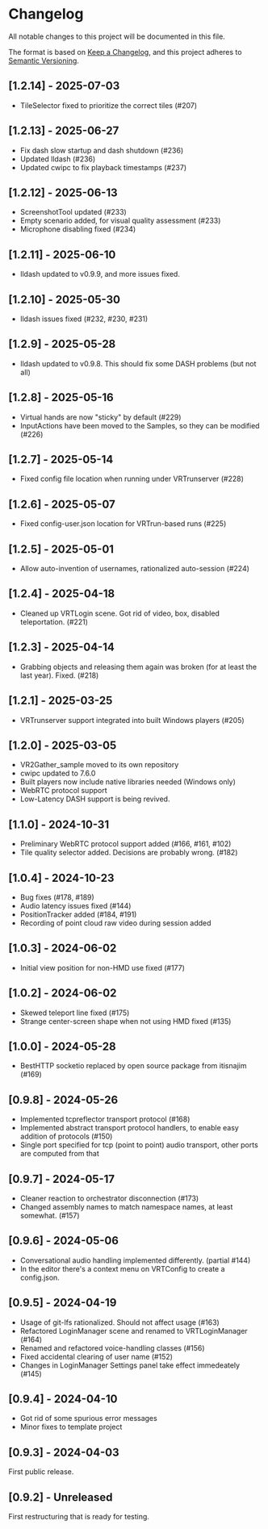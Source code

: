 # Changelog

All notable changes to this project will be documented in this file.

The format is based on [Keep a Changelog](https://keepachangelog.com/en/1.1.0/),
and this project adheres to [Semantic Versioning](https://semver.org/spec/v2.0.0.html).

## [1.2.14] - 2025-07-03

- TileSelector fixed to prioritize the correct tiles (#207)

## [1.2.13] - 2025-06-27

- Fix dash slow startup and dash shutdown (#236)
- Updated lldash (#236)
- Updated cwipc to fix playback timestamps (#237)

## [1.2.12] - 2025-06-13

- ScreenshotTool updated (#233)
- Empty scenario added, for visual quality assessment (#233)
- Microphone disabling fixed (#234)

## [1.2.11] - 2025-06-10

- lldash updated to v0.9.9, and more issues fixed.

## [1.2.10] - 2025-05-30

- lldash issues fixed (#232, #230, #231)

## [1.2.9] - 2025-05-28

- lldash updated to v0.9.8. This should fix some DASH problems (but not all)

## [1.2.8] - 2025-05-16

- Virtual hands are now "sticky" by default (#229)
- InputActions have been moved to the Samples, so they can be modified (#226)

## [1.2.7] - 2025-05-14

- Fixed config file location when running under VRTrunserver (#228)

## [1.2.6] - 2025-05-07

- Fixed config-user.json location for VRTrun-based runs (#225)

## [1.2.5] - 2025-05-01

- Allow auto-invention of usernames, rationalized auto-session (#224)

## [1.2.4] - 2025-04-18

- Cleaned up VRTLogin scene. Got rid of video, box, disabled teleportation. (#221)

## [1.2.3] - 2025-04-14

- Grabbing objects and releasing them again was broken (for at least the last year). Fixed. (#218)

## [1.2.1] - 2025-03-25

- VRTrunserver support integrated into built Windows players (#205)

## [1.2.0] - 2025-03-05

- VR2Gather_sample moved to its own repository
- cwipc updated to 7.6.0
- Built players now include native libraries needed (Windows only)
- WebRTC protocol support
- Low-Latency DASH support is being revived.

## [1.1.0] - 2024-10-31

- Preliminary WebRTC protocol support added (#166, #161, #102)
- Tile quality selector added. Decisions are probably wrong. (#182)

## [1.0.4] - 2024-10-23

- Bug fixes (#178, #189)
- Audio latency issues fixed (#144)
- PositionTracker added (#184, #191)
- Recording of point cloud raw video during session added

## [1.0.3] - 2024-06-02

- Initial view position for non-HMD use fixed (#177)

## [1.0.2] - 2024-06-02

- Skewed teleport line fixed (#175)
- Strange center-screen shape when not using HMD fixed (#135)

## [1.0.0] - 2024-05-28

- BestHTTP socketio replaced by open source package from itisnajim (#169)

## [0.9.8] - 2024-05-26

- Implemented tcpreflector transport protocol (#168)
- Implemented abstract transport protocol handlers, to enable easy addition of protocols (#150)
- Single port specified for tcp (point to point) audio transport, other ports are computed from that

## [0.9.7] - 2024-05-17

- Cleaner reaction to orchestrator disconnection (#173)
- Changed assembly names to match namespace names, at least somewhat. (#157)

## [0.9.6] - 2024-05-06

- Conversational audio handling implemented differently. (partial #144)
- In the editor there's a context menu on VRTConfig to create a config.json.

## [0.9.5] - 2024-04-19

- Usage of git-lfs rationalized. Should not affect usage (#163)
- Refactored LoginManager scene and renamed to VRTLoginManager (#164)
- Renamed and refactored voice-handling classes (#156)
- Fixed accidental clearing of user name (#152)
- Changes in LoginManager Settings panel take effect immedeately (#145)

## [0.9.4] - 2024-04-10

- Got rid of some spurious error messages
- Minor fixes to template project

## [0.9.3] - 2024-04-03

First public release.

## [0.9.2] - Unreleased

First restructuring that is ready for testing.